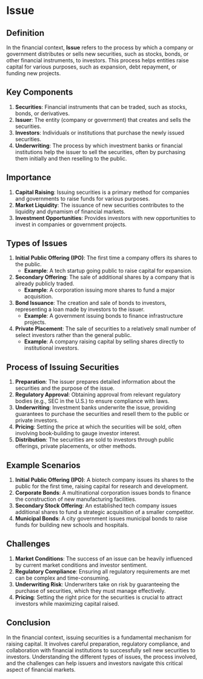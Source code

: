 # Issue

## Definition
In the financial context, **Issue** refers to the process by which a company or government distributes or sells new securities, such as stocks, bonds, or other financial instruments, to investors. This process helps entities raise capital for various purposes, such as expansion, debt repayment, or funding new projects.

## Key Components
1. **Securities**: Financial instruments that can be traded, such as stocks, bonds, or derivatives.
2. **Issuer**: The entity (company or government) that creates and sells the securities.
3. **Investors**: Individuals or institutions that purchase the newly issued securities.
4. **Underwriting**: The process by which investment banks or financial institutions help the issuer to sell the securities, often by purchasing them initially and then reselling to the public.

## Importance
1. **Capital Raising**: Issuing securities is a primary method for companies and governments to raise funds for various purposes.
2. **Market Liquidity**: The issuance of new securities contributes to the liquidity and dynamism of financial markets.
3. **Investment Opportunities**: Provides investors with new opportunities to invest in companies or government projects.

## Types of Issues
1. **Initial Public Offering (IPO)**: The first time a company offers its shares to the public.
   - **Example**: A tech startup going public to raise capital for expansion.
2. **Secondary Offering**: The sale of additional shares by a company that is already publicly traded.
   - **Example**: A corporation issuing more shares to fund a major acquisition.
3. **Bond Issuance**: The creation and sale of bonds to investors, representing a loan made by investors to the issuer.
   - **Example**: A government issuing bonds to finance infrastructure projects.
4. **Private Placement**: The sale of securities to a relatively small number of select investors rather than the general public.
   - **Example**: A company raising capital by selling shares directly to institutional investors.

## Process of Issuing Securities
1. **Preparation**: The issuer prepares detailed information about the securities and the purpose of the issue.
2. **Regulatory Approval**: Obtaining approval from relevant regulatory bodies (e.g., SEC in the U.S.) to ensure compliance with laws.
3. **Underwriting**: Investment banks underwrite the issue, providing guarantees to purchase the securities and resell them to the public or private investors.
4. **Pricing**: Setting the price at which the securities will be sold, often involving book-building to gauge investor interest.
5. **Distribution**: The securities are sold to investors through public offerings, private placements, or other methods.

## Example Scenarios
1. **Initial Public Offering (IPO)**: A biotech company issues its shares to the public for the first time, raising capital for research and development.
2. **Corporate Bonds**: A multinational corporation issues bonds to finance the construction of new manufacturing facilities.
3. **Secondary Stock Offering**: An established tech company issues additional shares to fund a strategic acquisition of a smaller competitor.
4. **Municipal Bonds**: A city government issues municipal bonds to raise funds for building new schools and hospitals.

## Challenges
1. **Market Conditions**: The success of an issue can be heavily influenced by current market conditions and investor sentiment.
2. **Regulatory Compliance**: Ensuring all regulatory requirements are met can be complex and time-consuming.
3. **Underwriting Risk**: Underwriters take on risk by guaranteeing the purchase of securities, which they must manage effectively.
4. **Pricing**: Setting the right price for the securities is crucial to attract investors while maximizing capital raised.

## Conclusion
In the financial context, issuing securities is a fundamental mechanism for raising capital. It involves careful preparation, regulatory compliance, and collaboration with financial institutions to successfully sell new securities to investors. Understanding the different types of issues, the process involved, and the challenges can help issuers and investors navigate this critical aspect of financial markets.

